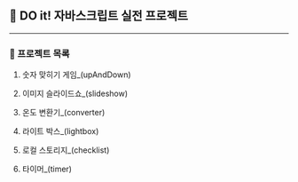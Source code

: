 ## :green_book: DO it! 자바스크립트 실전 프로젝트
---

### :bookmark_tabs: 프로젝트 목록
1. 숫자 맞히기 게임_(upAndDown)

2. 이미지 슬라이드쇼_(slideshow)

3. 온도 변환기_(converter)

4. 라이트 박스_(lightbox)

5. 로컬 스토리지_(checklist)

6. 타이머_(timer)

